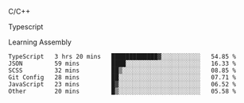 <p>C/C++</p>
<p> Typescript</p>
<p>Learning Assembly</p>

<!--START_SECTION:waka-->

```text
TypeScript   3 hrs 20 mins   █████████████▓░░░░░░░░░░░   54.85 %
JSON         59 mins         ████░░░░░░░░░░░░░░░░░░░░░   16.33 %
SCSS         32 mins         ██▒░░░░░░░░░░░░░░░░░░░░░░   08.85 %
Git Config   28 mins         ██░░░░░░░░░░░░░░░░░░░░░░░   07.71 %
JavaScript   23 mins         █▓░░░░░░░░░░░░░░░░░░░░░░░   06.52 %
Other        20 mins         █▒░░░░░░░░░░░░░░░░░░░░░░░   05.58 %
```

<!--END_SECTION:waka-->
